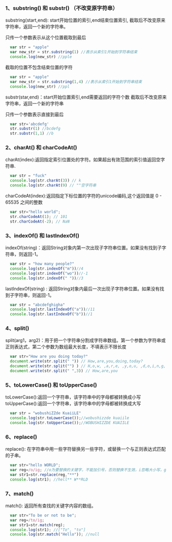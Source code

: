 ### 1、substring() 和 substr() （不改变原字符串）
substring(start,end): start开始位置的索引,end结束位置索引, 截取后不改变原来字符串，返回一个新的字符串。

只传一个参数表示从这个位置截取到最后
``` javascript
  var str = "apple"
  var new_str = str.substring(1) //表示从索引1开始到字符串结束
  console.log(new_str) //pple
```
截取的位置不包含结束位置的字符
``` javascript
  var str = "apple"
  var new_str = str.substring(1,4) //表示从索引1开始到字符串结束
  console.log(new_str) //ppl
```

substr(star,end)：start开始位置索引,end需要返回的字符个数 截取后不改变原来字符串，返回一个新的字符串

只传一个参数表示直接到最后
``` javascript
  var str='abcdefg'
  str.substr(1) //bcdefg   
  str.substr(1,1) //b
```

### 2、charAt() 和 charCodeAt()
charAt(index):返回指定索引位置处的字符。如果超出有效范围的索引值返回空字符串.
``` javascript
  var str = "fuck"
  console.log(str.charAt(3)) // k
  console.log(str.charAt(9) // ""空字符串
```

charCodeAt(index):返回指定下标位置的字符的unicode编码,这个返回值是 0 - 65535 之间的整数
``` javascript
  var str="hello world";
  str.charCodeAt(1); // 101
  str.charCodeAt(-2); // NaN
```

### 3、indexOf() 和 lastIndexOf()
indexOf(string)：返回String对象内第一次出现子字符串位置。如果没有找到子字符串，则返回-1。
``` javascript
  var str = "how many people?"
  console.log(str.indexOf("m"))//4
  console.log(str.indexOf("wo"))//-1
  console.log(str.indexOf(" "))//3
```
lastIndexOf(string) : 返回String对象内最后一次出现子字符串位置。如果没有找到子字符串，则返回-1。
``` javascript
  var str = "abcdefghigha"
  console.log(str.lastIndexOf("a"))//11
  console.log(str.lastIndexOf("b"))//1
```

### 4、split()
split(arg1，arg2)：用于把一个字符串分割成字符串数组。第一个参数为字符串或正则表达式，第二个参数为数组最大长度，不填表示不限长度
``` javascript
  var str="How are you doing today?"
  document.write(str.split(" ")) // How,are,you,doing,today?
  document.write(str.split("") ) // H,o,w, ,a,r,e, ,y,o,u, ,d,o,i,n,g, ,t,o,d,a,y,?
  document.write(str.split(" ",3)) // How,are,you
```

### 5、toLowerCase() 和 toUpperCase()
toLowerCase():返回一个字符串，该字符串中的字母都被转换成小写
toUpperCase():返回一个字符串，该字符串中的字母都被转换成大写

``` javascript
  var str = "wobushiZZde KuaiiLE"
  console.log(str.toLowerCase());//wobushizzde kuaiile
  console.log(str.toUpperCase());//WOBUSHIZZDE KUAIILE
```

### 6、replace() 
replace(): 在字符串中用一些字符替换另一些字符，或替换一个与正则表达式匹配的子串。
``` javascript
  var str="hello WORLD";
  var reg=/o/ig; //o为要替换的关键字，不能加引号，否则替换不生效，i忽略大小写，g表示全局查找。
  var str1=str.replace(reg,"**")
  console.log(str1); //hell** W**RLD
```

### 7、match() 
match(): 返回所有查找的关键字内容的数组。
``` javascript
  var str="To be or not to be";
  var reg=/to/ig;
  var str1=str.match(reg);
  console.log(str1); //["To", "to"]
  console.log(str.match("Hello")); //null
```